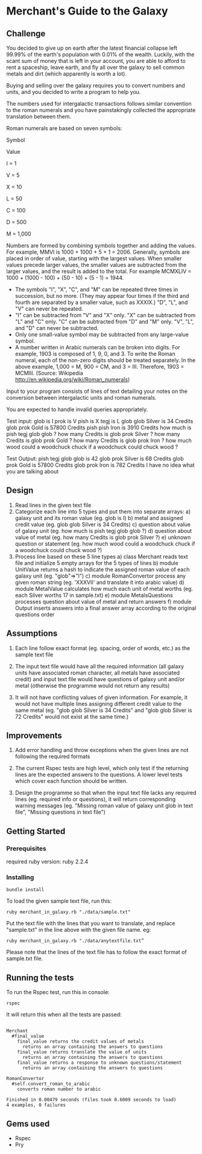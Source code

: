 # Merchant's Guide to the Galaxy

## Challenge

You decided to give up on earth after the latest financial collapse left 99.99% of the earth's population with 0.01% of the wealth. Luckily, with the scant sum of money that is left in your account, you are able to afford to rent a spaceship, leave earth, and fly all over the galaxy to sell common metals and dirt (which apparently is worth a lot).
 
Buying and selling over the galaxy requires you to convert numbers and units, and you decided to write a program to help you.
 
The numbers used for intergalactic transactions follows similar convention to the roman numerals and you have painstakingly collected the appropriate translation between them.
 
Roman numerals are based on seven symbols:
 
Symbol

Value

I = 1

V = 5

X = 10

L = 50

C = 100

D = 500

M = 1,000

 
Numbers are formed by combining symbols together and adding the values. For example, MMVI is 1000 + 1000 + 5 + 1 = 2006. Generally, symbols are placed in order of value, starting with the largest values. When smaller values precede larger values, the smaller values are subtracted from the larger values, and the result is added to the total. For example MCMXLIV = 1000 + (1000 - 100) + (50 - 10) + (5 - 1) = 1944.
 
* The symbols "I", "X", "C", and "M" can be repeated three times in succession, but no more. (They may appear four times if the third and fourth are separated by a smaller value, such as XXXIX.) "D", "L", and "V" can never be repeated.
* "I" can be subtracted from "V" and "X" only. "X" can be subtracted from "L" and "C" only. "C" can be subtracted from "D" and "M" only. "V", "L", and "D" can never be subtracted.
* Only one small-value symbol may be subtracted from any large-value symbol.
* A number written in Arabic numerals can be broken into digits. For example, 1903 is composed of 1, 9, 0, and 3. To write the Roman numeral, each of the non-zero digits should be treated separately. In the above example, 1,000 = M, 900 = CM, and 3 = III. Therefore, 1903 = MCMIII.
(Source: Wikipedia http://en.wikipedia.org/wiki/Roman_numerals)
 
Input to your program consists of lines of text detailing your notes on the conversion between intergalactic units and roman numerals.
 
You are expected to handle invalid queries appropriately.
 
Test input:
glob is I
prok is V
pish is X
tegj is L
glob glob Silver is 34 Credits
glob prok Gold is 57800 Credits
pish pish Iron is 3910 Credits
how much is pish tegj glob glob ?
how many Credits is glob prok Silver ?
how many Credits is glob prok Gold ?
how many Credits is glob prok Iron ?
how much wood could a woodchuck chuck if a woodchuck could chuck wood ?
 
Test Output:
pish tegj glob glob is 42
glob prok Silver is 68 Credits
glob prok Gold is 57800 Credits
glob prok Iron is 782 Credits
I have no idea what you are talking about

## Design
1. Read lines in the given text file
2. Categorize each line into 5 types and put them into separate arrays: 
a) galaxy unit and its roman value (eg. glob is I) 
b) metal and assigned credit value (eg. glob glob Silver is 34 Credits)
c) question about value of galaxy unit (eg. how much is pish tegj glob glob ?)
d) question about value of metal (eg. how many Credits is glob prok Silver ?)
e) unknown question or statement (eg. how much wood could a woodchuck chuck if a woodchuck could chuck wood ?)
3. Process line based on these 5 line types 
a) class Merchant reads text file and initialize 5 empty arrays for the 5 types of lines 
b) module UnitValue returns a hash to indicate the assigned roman value of each galaxy unit (eg. "glob"=>"I")
c) module RomanConvertor process any given roman string (eg. 'XXXVII' and translate it into arabic value)
d) module MetalValue calculates how much each unit of metal worths (eg. each Silver worths 17 in sample.txt)
e) module MetalsQuestions processes question about value of metal and return answers 
f) module Output inserts answers into a final answer array according to the original questions order 

## Assumptions

1. Each line follow exact format (eg. spacing, order of words, etc.) as the sample text file

2. The input text file would have all the required information (all galaxy units have associated roman character, all metals have associated credit) and input text file would have questions of galaxy unit and/or metal (otherwise the programme would not return any results)

3. It will not have conflicting values of given information. For example, it would not have multiple lines assigning different credit value to the same metal (eg. "glob glob Silver is 34 Credits" and "glob glob Silver is 72 Credits" would not exist at the same time.)


## Improvements  

1. Add error handling and throw exceptions when the given lines are not following the required formats 

2. The current Rspec tests are high level, which only test if the returning lines are the expected answers to the questions. A lower level tests which cover each function should be written. 

3. Design the programme so that when the input text file lacks any required lines (eg. required info or questions), it will return corresponding warning messages (eg. "Missing roman value of galaxy unit glob in text file", "Missing questions in text file")

## Getting Started

### Prerequisites
required ruby version: ruby 2.2.4

### Installing

```
bundle install 
```
To load the given sample text file, run this: 
```
ruby merchant_in_galaxy.rb "./data/sample.txt"
```
Put the text file with the lines that you want to translate, and replace "sample.txt" in the line above with the given file name. eg: 

```
ruby merchant_in_galaxy.rb "./data/anytextfile.txt” 
```
Please note that the lines of the text file has to follow the exact format of sample.txt file. 

## Running the tests

To run the Rspec test, run this in console: 

```
rspec 
```
It will return this when all the tests are passed: 
```

Merchant
  #final_value
    final_value returns the credit values of metals
      returns an array containing the answers to questions
    final_value returns translate the value of units
      returns an array containing the answers to questions
    final_value returns a response to unknown questions/statement
      returns an array containing the answers to questions

RomanConvertor
  #self.convert_roman_to_arabic
    converts roman number to arabic

Finished in 0.00479 seconds (files took 0.6009 seconds to load)
4 examples, 0 failures
```

## Gems used

* Rspec
* Pry